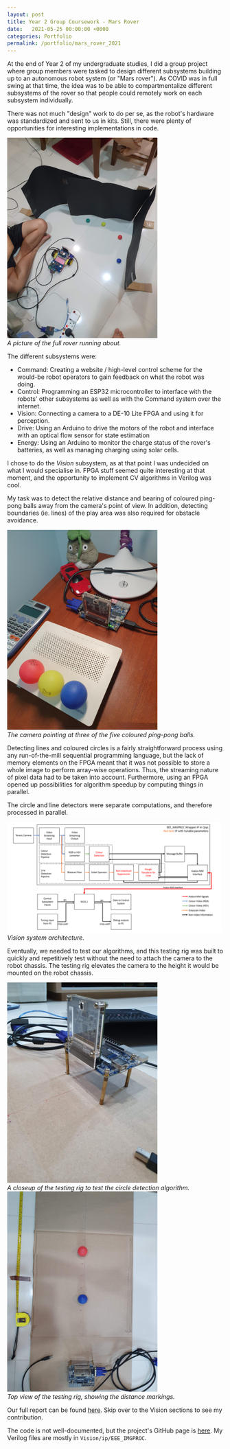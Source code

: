 ```yaml
---
layout: post
title: Year 2 Group Coursework - Mars Rover
date:   2021-05-25 00:00:00 +0000
categories: Portfolio
permalink: /portfolio/mars_rover_2021
---
```


At the end of Year 2 of my undergraduate studies, I did a group project where group members were tasked to design different subsystems building up to an autonomous robot system (or "Mars rover"). As COVID was in full swing at that time, the idea was to be able to compartmentalize different subsystems of the rover so that people could remotely work on each subsystem individually.

There was not much "design" work to do per se, as the robot's hardware was standardized and sent to us in kits. Still, there were plenty of opportunities for interesting implementations in code.

<p>
  <img width="350" src="../assets/Mars_Rover/full_rover.jpg">
  <br>
  <i>A picture of the full rover running about.</i>
</p>


The different subsystems were:
- Command: Creating a website / high-level control scheme for the would-be robot operators to gain feedback on what the robot was doing.
- Control: Programming an ESP32 microcontroller to interface with the robots' other subsystems as well as with the Command system over the internet.
- Vision: Connecting a camera to a DE-10 Lite FPGA and using it for perception.
- Drive: Using an Arduino to drive the motors of the robot and interface with an optical flow sensor for state estimation
- Energy: Using an Arduino to monitor the charge status of the rover's batteries, as well as managing charging using solar cells.

I chose to do the _Vision_ subsystem, as at that point I was undecided on what I would specialise in. FPGA stuff seemed quite interesting at that moment, and the opportunity to implement CV algorithms in Verilog was cool.

My task was to detect the relative distance and bearing of coloured ping-pong balls away from the camera's point of view. In addition, detecting boundaries (ie. lines) of the play area was also required for obstacle avoidance.
<p>
  <img width="350" src="../assets/Mars_Rover/detect_colors.jpg">
  <br>
  <i>The camera pointing at three of the five coloured ping-pong balls.</i>
</p>

Detecting lines and coloured circles is a fairly straightforward process using any run-of-the-mill sequential programming language, but the lack of memory elements on the FPGA meant that it was not possible to store a whole image to perform array-wise operations. Thus, the streaming nature of pixel data had to be taken into account. Furthermore, using an FPGA opened up possibilities for algorithm speedup by computing things in parallel.

The circle and line detectors were separate computations, and therefore processed in parallel.
<p>
  <img width="500" src="../assets/Mars_Rover/system_architecture.png">
  <br>
  <i>Vision system architecture.</i>
</p>

Eventually, we needed to test our algorithms, and this testing rig was built to quickly and repetitively test without the need to attach the camera to the robot chassis. The testing rig elevates the camera to the height it would be mounted on the robot chassis.
<p>
  <img width="350" src="../assets/Mars_Rover/distance_tb_closeup.jpg">
  <br>
  <i>A closeup of the testing rig to test the circle detection algorithm.</i>

  <img width="350" src="../assets/Mars_Rover/distance_tb_topview.jpg">
  <br>
  <i>Top view of the testing rig, showing the distance markings.</i>
</p>

Our full report can be found [here](../assets/Mars_Rover/MarsRover2021Report_Group22.pdf). Skip over to the Vision sections to see my contribution.

The code is not well-documented, but the project's GitHub page is [here](https://github.com/tianyilim/Mars_Rover). My Verilog files are mostly in `Vision/ip/EEE_IMGPROC`.